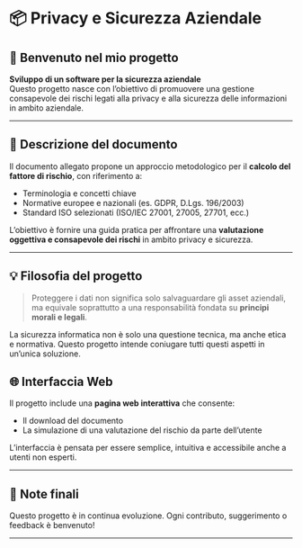 # 📦 Privacy e Sicurezza Aziendale

## 🔐 Benvenuto nel mio progetto

**Sviluppo di un software per la sicurezza aziendale**  
Questo progetto nasce con l’obiettivo di promuovere una gestione consapevole dei rischi legati alla privacy e alla sicurezza delle informazioni in ambito aziendale.

---

## 📄 Descrizione del documento

Il documento allegato propone un approccio metodologico per il **calcolo del fattore di rischio**, con riferimento a:

- Terminologia e concetti chiave
- Normative europee e nazionali (es. GDPR, D.Lgs. 196/2003)
- Standard ISO selezionati (ISO/IEC 27001, 27005, 27701, ecc.)

L’obiettivo è fornire una guida pratica per affrontare una **valutazione oggettiva e consapevole dei rischi** in ambito privacy e sicurezza.

---

## 💡 Filosofia del progetto

> Proteggere i dati non significa solo salvaguardare gli asset aziendali,  
> ma equivale soprattutto a una responsabilità fondata su **principi morali e legali**.

La sicurezza informatica non è solo una questione tecnica, ma anche etica e normativa. Questo progetto intende coniugare tutti questi aspetti in un’unica soluzione.

## 🌐 Interfaccia Web

Il progetto include una **pagina web interattiva** che consente:

- Il download del documento
- La simulazione di una valutazione del rischio da parte dell’utente

L’interfaccia è pensata per essere semplice, intuitiva e accessibile anche a utenti non esperti.

---

## 📌 Note finali

Questo progetto è in continua evoluzione. Ogni contributo, suggerimento o feedback è benvenuto!

---
